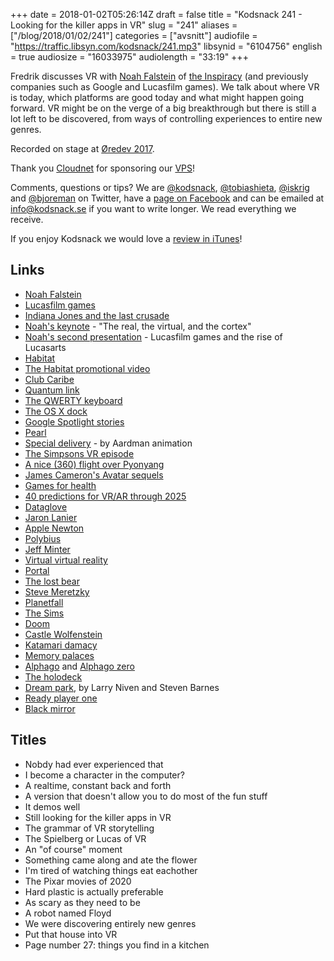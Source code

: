 +++
date = 2018-01-02T05:26:14Z
draft = false
title = "Kodsnack 241 - Looking for the killer apps in VR"
slug = "241"
aliases = ["/blog/2018/01/02/241"]
categories = ["avsnitt"]
audiofile = "https://traffic.libsyn.com/kodsnack/241.mp3"
libsynid = "6104756"
english = true
audiosize = "16033975"
audiolength = "33:19"
+++

Fredrik discusses VR with [Noah Falstein](https://en.wikipedia.org/wiki/Noah_Falstein) of [the Inspiracy](http://www.theinspiracy.com/) (and previously companies such as Google and Lucasfilm games). We talk about where VR is today, which platforms are good today and what might happen going forward. VR might be on the verge of a big breakthrough but there is still a lot left to be discovered, from ways of controlling experiences to entire new genres.

Recorded on stage at [Øredev 2017](http://oredev.org/2017).

Thank you [Cloudnet](http://www.cloudnet.se) for sponsoring our [VPS](http://en.wikipedia.org/wiki/Virtual_private_server)!

Comments, questions or tips? We are [@kodsnack](https://www.twitter.com/kodsnack), [@tobiashieta](https://www.twitter.com/tobiashieta), [@iskrig](https://www.twitter.com/iskrig) and [@bjoreman](https://www.twitter.com/bjoreman) on Twitter, have a [page on Facebook](https://www.facebook.com/kodsnack) and can be emailed at [info@kodsnack.se](mailto:info@kodsnack.se) if you want to write longer. We read everything we receive.

If you enjoy Kodsnack we would love a [review in iTunes](http://itunes.apple.com/se/podcast/kodsnack/id561631498?l=en)!

## Links ##
* [Noah Falstein](https://en.wikipedia.org/wiki/Noah_Falstein)
* [Lucasfilm games](https://en.wikipedia.org/wiki/LucasArts)
* [Indiana Jones and the last crusade](https://en.wikipedia.org/wiki/Indiana_Jones_and_the_Last_Crusade:_The_Graphic_Adventure)
* [Noah's keynote](https://vimeo.com/241863709) - "The real, the virtual, and the cortex"
* [Noah's second presentation](https://vimeo.com/242775763) - Lucasfilm games and the rise of Lucasarts
* [Habitat](https://en.wikipedia.org/wiki/Habitat_%28video_game%29)
* [The Habitat promotional video](https://www.youtube.com/watch?v=VVpulhO3jyc)
* [Club Caribe](http://vzn.eddcoates.com/clubcaribe/)
* [Quantum link](https://en.wikipedia.org/wiki/Quantum_Link)
* [The QWERTY keyboard](https://en.wikipedia.org/wiki/QWERTY)
* [The OS X dock](https://en.wikipedia.org/wiki/Dock_%28macOS%29)
* [Google Spotlight stories](https://atap.google.com/spotlight-stories/)
* [Pearl](https://www.youtube.com/watch?v=WqCH4DNQBUA&feature=youtu.be)
* [Special delivery](http://www.aardman.com/work/special-delivery/) - by Aardman animation
* [The Simpsons VR episode](http://www.simpsonscardboard.com/)
* [A nice (360) flight over Pyonyang](https://www.youtube.com/watch?v=S44YKdc3G3U&t=430s)
* [James Cameron's Avatar sequels](https://en.wikipedia.org/wiki/Avatar_%282009_film%29#Sequels)
* [Games for health](https://en.wikipedia.org/wiki/Games_for_Health)
* [40 predictions for VR/AR through 2025](https://www.youtube.com/watch?v=iUN2BoZU8xI&t=1697s)
* [Dataglove](https://en.wikipedia.org/wiki/Wired_glove)
* [Jaron Lanier](https://en.wikipedia.org/wiki/Jaron_Lanier)
* [Apple Newton](https://en.wikipedia.org/wiki/Apple_Newton)
* [Polybius](https://en.wikipedia.org/wiki/Polybius_%282017_video_game%29)
* [Jeff Minter](https://en.wikipedia.org/wiki/Jeff_Minter)
* [Virtual virtual reality](https://www.youtube.com/watch?v=Sb1efNYhkGI)
* [Portal](https://en.wikipedia.org/wiki/Portal_%28video_game%29)
* [The lost bear](https://www.thelostbeargame.com/)
* [Steve Meretzky](https://en.wikipedia.org/wiki/Steve_Meretzky)
* [Planetfall](https://en.wikipedia.org/wiki/Planetfall)
* [The Sims](https://en.wikipedia.org/wiki/The_Sims)
* [Doom](https://en.wikipedia.org/wiki/Doom_%281993_video_game%29)
* [Castle Wolfenstein](https://en.wikipedia.org/wiki/Castle_Wolfenstein)
* [Katamari damacy](https://en.wikipedia.org/wiki/Katamari_Damacy)
* [Memory palaces](https://en.wikipedia.org/wiki/Method_of_loci)
* [Alphago](https://en.wikipedia.org/wiki/AlphaGo) and [Alphago zero](https://en.wikipedia.org/wiki/AlphaGo_Zero)
* [The holodeck](https://en.wikipedia.org/wiki/Holodeck)
* [Dream park](https://en.wikipedia.org/wiki/Dream_Park), by Larry Niven and Steven Barnes
* [Ready player one](https://en.wikipedia.org/wiki/Ready_Player_One)
* [Black mirror](https://en.wikipedia.org/wiki/Black_Mirror)

## Titles ##
* Nobdy had ever experienced that
* I become a character in the computer?
* A realtime, constant back and forth
* A version that doesn't allow you to do most of the fun stuff
* It demos well
* Still looking for the killer apps in VR
* The grammar of VR storytelling
* The Spielberg or Lucas of VR
* An "of course" moment
* Something came along and ate the flower
* I'm tired of watching things eat eachother
* The Pixar movies of 2020
* Hard plastic is actually preferable
* As scary as they need to be
* A robot named Floyd
* We were discovering entirely new genres
* Put that house into VR
* Page number 27: things you find in a kitchen